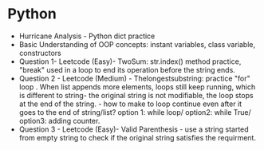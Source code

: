 # Python

- Hurricane Analysis - Python dict practice
- Basic Understanding of OOP concepts: instant variables, class variable, constructors
- Question 1- Leetcode (Easy)- TwoSum: str.index() method practice,  "break" used in a loop to end its operation before the string ends. 
- Question 2 - Leetcode (Medium) - Thelongestsubstring: practice "for" loop . When list appends more elements, loops still keep running, which is different to string- the original string is not modifiable, the loop stops at the end of the string. - how to make to loop continue even after it goes to the end of string/list? option 1: while loop/ option2: while True/ option3: adding counter. 
- Question 3 - Leetcode (Easy)- Valid Parenthesis - use a string started from empty string to check if the original string satisfies the requirment. 
